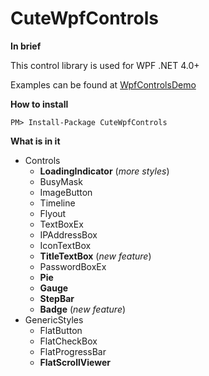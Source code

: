 # CuteWpfControls #

**In brief**

This control library is used for WPF .NET 4.0+

Examples can be found at [WpfControlsDemo](https://github.com/fengyhack/WpfControlsDemo)

**How to install**

```
PM> Install-Package CuteWpfControls
```

**What is in it**

- Controls
  - **LoadingIndicator** (*more styles*)
  - BusyMask
  - ImageButton
  - Timeline
  - Flyout
  - TextBoxEx
  - IPAddressBox
  - IconTextBox
  - **TitleTextBox** (*new feature*)
  - PasswordBoxEx
  - **Pie**
  - **Gauge**
  - **StepBar**
  - **Badge** (*new feature*)
- GenericStyles
  - FlatButton
  - FlatCheckBox
  - FlatProgressBar
  - **FlatScrollViewer**